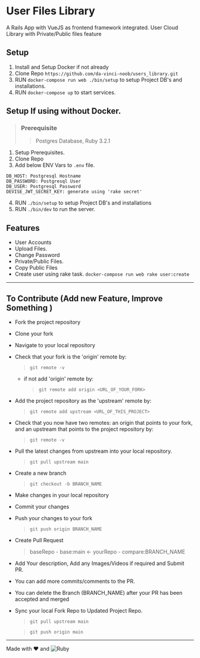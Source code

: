 # User Files Library
A Rails App with VueJS as frontend framework integrated.
User Cloud Library with Private/Public files feature

## Setup

1. Install and Setup Docker if not already
2. Clone Repo `https://github.com/da-vinci-noob/users_library.git`
3. RUN `docker-compose run web ./bin/setup` to setup Project DB's and installations. 
4. RUN `docker-compose up` to start services.

## Setup If using without Docker.
> ### Prerequisite
> > Postgres Database, Ruby 3.2.1
1. Setup Prerequisites.
2. Clone Repo
3. Add below ENV Vars to `.env` file.
```
DB_HOST: Postgresql Hostname
DB_PASSWORD: Postgresql User
DB_USER: Postgresql Password
DEVISE_JWT_SECRET_KEY: generate using 'rake secret'
```
4. RUN `./bin/setup` to setup Project DB's and installations
5. RUN `./bin/dev` to run the server.


## Features
* User Accounts
* Upload Files.
* Change Password
* Private/Public Files.
* Copy Public Files
* Create user using rake task.
`docker-compose run web rake user:create`

---
## To Contribute (Add new Feature, Improve Something )

- Fork the project repository
- Clone your fork
- Navigate to your local repository
- Check that your fork is the 'origin' remote by:
  > `git remote -v`
  - if not add 'origin' remote by:
    > `git remote add origin <URL_OF_YOUR_FORK>`
- Add the project repository as the 'upstream' remote by:
  > `git remote add upstream <URL_OF_THIS_PROJECT>`
- Check that you now have two remotes: an origin that points to your fork, and an upstream that points to the project repository by:
  > `git remote -v`
- Pull the latest changes from upstream into your local repository.
  > `git pull upstream main`
- Create a new branch
  > `git checkout -b BRANCH_NAME`
- Make changes in your local repository
- Commit your changes
- Push your changes to your fork
  > `git push origin BRANCH_NAME`
- Create Pull Request
  > baseRepo - base:main <- yourRepo - compare:BRANCH_NAME
- Add Your description, Add any Images/Videos if required and Submit PR.
- You can add more commits/comments to the PR.
- You can delete the Branch (BRANCH_NAME) after your PR has been accepted and merged
- Sync your local Fork Repo to Updated Project Repo.

  > `git pull upstream main`

  > `git push origin main`

---

Made with :heart: and ![Ruby](https://img.shields.io/badge/-Ruby-000000?style=flat&logo=ruby)
